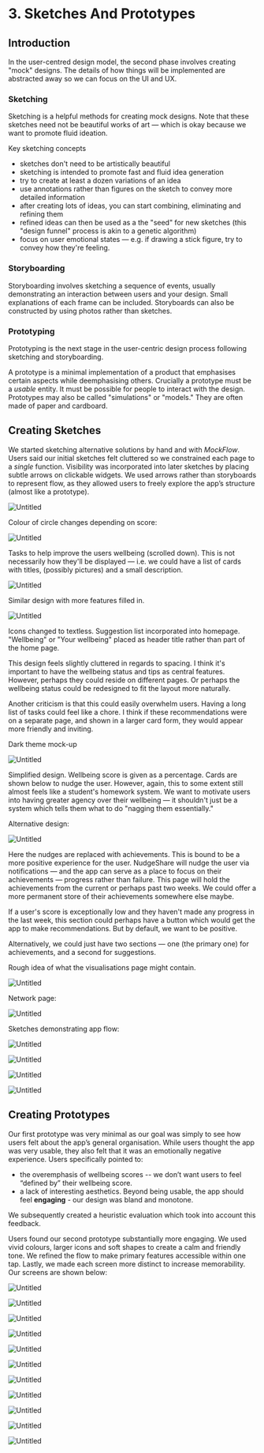 # 3. Sketches And Prototypes

## Introduction

In the user-centred design model, the second phase involves creating "mock" designs. The details of how things will be implemented are abstracted away so we can focus on the UI and UX.

### Sketching

Sketching is a helpful methods for creating mock designs. Note that these sketches need not be beautiful works of art — which is okay because we want to promote fluid ideation.

Key sketching concepts

- sketches don't need to be artistically beautiful
- sketching is intended to promote fast and fluid idea generation
- try to create at least a dozen variations of an idea
- use annotations rather than figures on the sketch to convey more detailed information
- after creating lots of ideas, you can start combining, eliminating and refining them
- refined ideas can then be used as a the "seed" for new sketches (this "design funnel" process is akin to a genetic algorithm)
- focus on user emotional states — e.g. if drawing a stick figure, try to convey how they're feeling.

### Storyboarding

Storyboarding involves sketching a sequence of events, usually demonstrating an interaction between users and your design. Small explanations of each frame can be included. Storyboards can also be constructed by using photos rather than sketches.

### Prototyping

Prototyping is the next stage in the user-centric design process following sketching and storyboarding.

A prototype is a minimal implementation of a product that emphasises certain aspects while deemphasising others. Crucially a prototype must be a *usable* entity. It must be possible for people to interact with the design. Prototypes may also be called "simulations" or "models." They are often made of paper and cardboard.

## Creating Sketches

We started sketching alternative solutions by hand and with *MockFlow*. Users said our initial sketches felt cluttered so we constrained each page to a *single* function. Visibility was incorporated into later sketches by placing subtle arrows on clickable widgets. We used arrows rather than storyboards to represent flow, as they allowed users to freely explore the app’s structure (almost like a prototype).

![Untitled](3%20Sketches%20And%20Prototypes%20c58ba1012cce4c218b7e46080c9834dc/Untitled.png)

Colour of circle changes depending on score:

![Untitled](3%20Sketches%20And%20Prototypes%20c58ba1012cce4c218b7e46080c9834dc/Untitled%201.png)

Tasks to help improve the users wellbeing (scrolled down). This is not necessarily how they'll be displayed — i.e. we could have a list of cards with titles, (possibly pictures) and a small description.

![Untitled](3%20Sketches%20And%20Prototypes%20c58ba1012cce4c218b7e46080c9834dc/Untitled%202.png)

Similar design with more features filled in.

![Untitled](3%20Sketches%20And%20Prototypes%20c58ba1012cce4c218b7e46080c9834dc/Untitled%203.png)

Icons changed to textless. Suggestion list incorporated into homepage. "Wellbeing" or "Your wellbeing" placed as header title rather than part of the home page. 

This design feels slightly cluttered in regards to spacing. I think it's important to have the wellbeing status and tips as central features. However, perhaps they could reside on different pages. Or perhaps the wellbeing status could be redesigned to fit the layout more naturally.

Another criticism is that this could easily overwhelm users. Having a long list of tasks could feel like a chore. I think if these recommendations were on a separate page, and shown in a larger card form, they would appear more friendly and inviting.

Dark theme mock-up 

![Untitled](3%20Sketches%20And%20Prototypes%20c58ba1012cce4c218b7e46080c9834dc/Untitled%204.png)

Simplified design. Wellbeing score is given as a percentage. Cards are shown below to nudge the user. However, again, this to some extent still almost feels like a student's homework system. We want to motivate users into having greater agency over their wellbeing — it shouldn't just be a system which tells them what to do "nagging them essentially."

Alternative design:  

![Untitled](3%20Sketches%20And%20Prototypes%20c58ba1012cce4c218b7e46080c9834dc/Untitled%205.png)

Here the nudges are replaced with achievements. This is bound to be a more positive experience for the user. NudgeShare will nudge the user via notifications — and the app can serve as a place to focus on their achievements — progress rather than failure. This page will hold the achievements from the current or perhaps past two weeks. We could offer a more permanent store of their achievements somewhere else maybe.

If a user's score is exceptionally low and they haven't made any progress in the last week, this section could perhaps have a button which would get the app to make recommendations. But by default, we want to be positive. 

Alternatively, we could just have two sections — one (the primary one) for achievements, and a second for suggestions.

Rough idea of what the visualisations page might contain.

![Untitled](3%20Sketches%20And%20Prototypes%20c58ba1012cce4c218b7e46080c9834dc/Untitled%206.png)

Network page:

![Untitled](3%20Sketches%20And%20Prototypes%20c58ba1012cce4c218b7e46080c9834dc/Untitled%207.png)

Sketches demonstrating app flow:

![Untitled](3%20Sketches%20And%20Prototypes%20c58ba1012cce4c218b7e46080c9834dc/Untitled%208.png)

![Untitled](3%20Sketches%20And%20Prototypes%20c58ba1012cce4c218b7e46080c9834dc/Untitled%209.png)

![Untitled](3%20Sketches%20And%20Prototypes%20c58ba1012cce4c218b7e46080c9834dc/Untitled%2010.png)

![Untitled](3%20Sketches%20And%20Prototypes%20c58ba1012cce4c218b7e46080c9834dc/Untitled%2011.png)

## Creating Prototypes

Our first prototype was very minimal as our goal was simply to see how users felt about the app’s general organisation. While users thought the app was very usable, they also felt that it was an emotionally negative experience. Users specifically pointed to:

- the overemphasis of wellbeing scores -- we don’t want users to feel “defined by” their wellbeing score.
- a lack of interesting aesthetics. Beyond being usable, the app should feel **engaging** - our design was bland and monotone.

We subsequently created a heuristic evaluation which took into account this feedback.

Users found our second prototype substantially more engaging. We used vivid colours, larger icons and soft shapes to create a calm and friendly tone. We refined the flow to make primary features accessible within one tap. Lastly, we made each screen more distinct to increase memorability. Our screens are shown below:

![Untitled](3%20Sketches%20And%20Prototypes%20c58ba1012cce4c218b7e46080c9834dc/Untitled%2012.png)

![Untitled](3%20Sketches%20And%20Prototypes%20c58ba1012cce4c218b7e46080c9834dc/Untitled%2013.png)

![Untitled](3%20Sketches%20And%20Prototypes%20c58ba1012cce4c218b7e46080c9834dc/Untitled%2014.png)

![Untitled](3%20Sketches%20And%20Prototypes%20c58ba1012cce4c218b7e46080c9834dc/Untitled%2015.png)

![Untitled](3%20Sketches%20And%20Prototypes%20c58ba1012cce4c218b7e46080c9834dc/Untitled%2016.png)

![Untitled](3%20Sketches%20And%20Prototypes%20c58ba1012cce4c218b7e46080c9834dc/Untitled%2017.png)

![Untitled](3%20Sketches%20And%20Prototypes%20c58ba1012cce4c218b7e46080c9834dc/Untitled%2018.png)

![Untitled](3%20Sketches%20And%20Prototypes%20c58ba1012cce4c218b7e46080c9834dc/Untitled%2019.png)

![Untitled](3%20Sketches%20And%20Prototypes%20c58ba1012cce4c218b7e46080c9834dc/Untitled%2020.png)

![Untitled](3%20Sketches%20And%20Prototypes%20c58ba1012cce4c218b7e46080c9834dc/Untitled%2021.png)

![Untitled](3%20Sketches%20And%20Prototypes%20c58ba1012cce4c218b7e46080c9834dc/Untitled%2022.png)